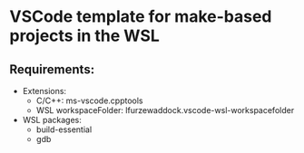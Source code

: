 # VSCode template for make-based projects in the WSL

## Requirements:
* Extensions:
    * C/C++: ms-vscode.cpptools
    * WSL workspaceFolder: lfurzewaddock.vscode-wsl-workspacefolder
* WSL packages:
    * build-essential
    * gdb

